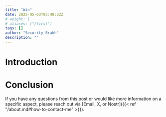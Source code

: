 ```yaml
---
title: "Win"
date: 2025-05-03T05:40:32Z
# weight: 1
# aliases: ["/first"]
tags: []
author: "Security Brahh"
description: ""
---
```


# Introduction

# Conclusion

If you have any questions from this post or would like more information on a specific aspect, please reach out via [Email, X, or Nostr]({{< ref "/about.md#how-to-contact-me" >}}).

<script src="https://giscus.app/client.js"
        data-repo="securitybrahh/empiresec.co"
        data-repo-id="R_kgDOOL5WwA"
        data-category="General"
        data-category-id="DIC_kwDOOL5WwM4CpBdp"
        data-mapping="pathname"
        data-strict="1"
        data-reactions-enabled="1"
        data-emit-metadata="1"
        data-input-position="top"
        data-theme="catppuccin_mocha"
        data-lang="en"
        data-loading="lazy"
        crossorigin="anonymous"
        async>
</script>
